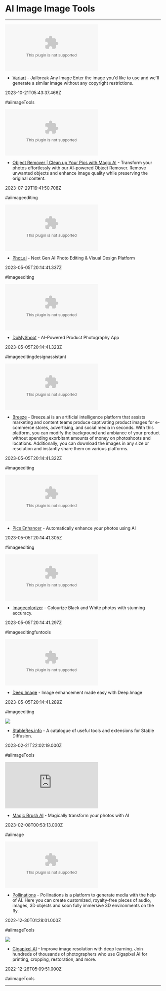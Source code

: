 # AI  Image  Image  Tools

---

![](https://rdl.ink/render/https%3A%2F%2Fvariart.ai)

- [Variart](https://variart.ai) - Jailbreak Any Image
Enter the image you'd like to use and we'll generate a similar image without any copyright restrictions.

2023-10-21T05:43:37.466Z

#aiimageTools

![](https://rdl.ink/render/https%3A%2F%2Fobjectremover.com)

- [Object Remover | Clean up Your Pics with Magic AI](https://objectremover.com) - Transform your photos effortlessly with our AI-powered Object Remover. Remove unwanted objects and enhance image quality while preserving the original content.

2023-07-29T19:41:50.708Z

#aiimageediting

![](https://rdl.ink/render/https%3A%2F%2Fwww.phot.ai)

- [Phot.ai](https://www.phot.ai) - Next Gen AI Photo Editing & Visual Design Platform

2023-05-05T20:14:41.337Z

#imageediting

![](https://rdl.ink/render/https%3A%2F%2Fwww.domyshoot.com)

- [DoMyShoot](https://www.domyshoot.com) - AI-Powered Product Photography App

2023-05-05T20:14:41.323Z

#imageeditingdesignassistant

![](https://rdl.ink/render/https%3A%2F%2Fwww.breeze.ai)

- [Breeze](https://www.breeze.ai) - Breeze.ai is an artificial intelligence platform that assists marketing and content teams produce captivating product images for e-commerce stores, advertising, and social media in seconds. With this platform, you can modify the background and ambiance of your product without spending exorbitant amounts of money on photoshoots and locations. Additionally, you can download the images in any size or resolution and instantly share them on various platforms.

2023-05-05T20:14:41.322Z

#imageediting

![](https://rdl.ink/render/https%3A%2F%2Fpicsenhancer.com)

- [Pics Enhancer](https://picsenhancer.com) - Automatically enhance your photos using AI

2023-05-05T20:14:41.305Z

#imageediting

![](https://rdl.ink/render/https%3A%2F%2Fimagecolorizer.com)

- [Imagecolorizer](https://imagecolorizer.com) - Colourize Black and White photos with stunning accuracy.

2023-05-05T20:14:41.297Z

#imageeditingfuntools

![](https://rdl.ink/render/https%3A%2F%2Fdeep-image.ai)

- [Deep.Image](https://deep-image.ai) - Image enhancement made easy with Deep.Image

2023-05-05T20:14:41.289Z

#imageediting

![](https://rdl.ink/render/https%3A%2F%2Fstableres.info)

- [StableRes.info](https://stableres.info) - A catalogue of useful tools and extensions for Stable Diffusion.

2023-02-21T22:02:19.000Z

#aiimageTools

![](https://rdl.ink/render/https%3A%2F%2Fwww.magicbru.sh)

- [Magic Brush AI](https://www.magicbru.sh) - Magically transform your photos with AI

2023-02-08T00:53:13.000Z

#aiimage

![](https://rdl.ink/render/https%3A%2F%2Fpollinations.ai)

- [Pollinations](https://pollinations.ai) - Pollinations is a platform to generate media with the help of AI. Here you can create customized, royalty-free pieces of audio, images, 3D objects and soon fully immersive 3D environments on the fly.

2022-12-30T01:28:01.000Z

#aiimageTools

![](https://rdl.ink/render/https%3A%2F%2Fwww.topazlabs.com%2Fgigapixel-ai)

- [Gigapixel AI](https://www.topazlabs.com/gigapixel-ai) - Improve image resolution with deep learning. Join hundreds of thousands of photographers who use Gigapixel AI for printing, cropping, restoration, and more.

2022-12-26T05:09:51.000Z

#aiimageTools

---


